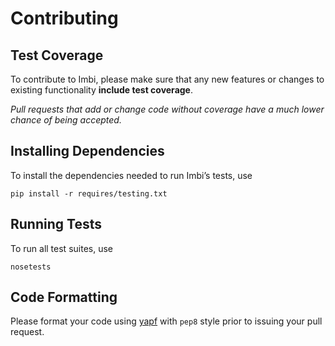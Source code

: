 # Contributing

## Test Coverage

To contribute to Imbi, please make sure that any new features or changes
to existing functionality **include test coverage**.

*Pull requests that add or change code without coverage have a much lower chance
of being accepted.*

## Installing Dependencies

To install the dependencies needed to run Imbi&rsquo;s tests, use

    pip install -r requires/testing.txt

## Running Tests

To run all test suites, use

    nosetests

## Code Formatting

Please format your code using [yapf](http://pypi.python.org/pypi/yapf)
with ``pep8`` style prior to issuing your pull request.
